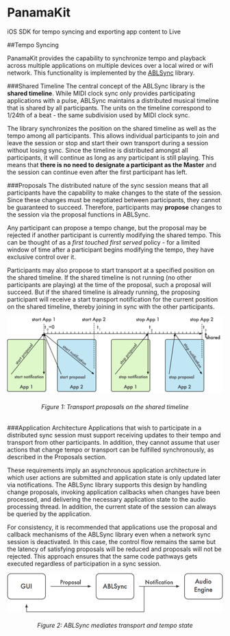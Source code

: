PanamaKit
=========

iOS SDK for tempo syncing and exporting app content to Live

##Tempo Syncing

PanamaKit provides the capability to synchronize tempo and playback across multiple applications on multiple devices over a local wired or wifi network. This functionality is implemented by the [ABLSync](include/ABLSync.h) library.

###Shared Timeline
The central concept of the ABLSync library is the **shared timeline**. While MIDI clock sync only provides participating applications with a pulse, ABLSync maintains a distributed musical timeline that is shared by all participants. The units on the timeline correspond to 1/24th of a beat - the same subdivision used by MIDI clock sync.

The library synchronizes the position on the shared timeline as well as the tempo among all participants. This allows individual participants to join and leave the session or stop and start their own transport during a session without losing sync. Since the timeline is distributed amongst all participants, it will continue as long as any participant is still playing. This means that **there is no need to designate a participant as the Master** and the session can continue even after the first participant has left.

###Proposals
The distributed nature of the sync session means that all participants have the capability to make changes to the state of the session. Since these changes must be negotiated between participants, they cannot be guaranteed to succeed. Therefore, participants may **propose** changes to the session via the proposal functions in ABLSync.

Any participant can propose a tempo change, but the proposal may be rejected if another participant is currently modifying the shared tempo. This can be thought of as a *first touched first served* policy - for a limited window of time after a participant begins modifying the tempo, they have exclusive control over it.

Participants may also propose to start transport at a specified position on the shared timeline. If the shared timeline is not running (no other participants are playing) at the time of the proposal, such a proposal will succeed. But if the shared timeline is already running, the proposing participant will receive a start transport notification for the current position on the shared timeline, thereby joining in sync with the other participants.

![](/docs/diagrams/timeline.png)
<h6 align="center"> Figure 1: Transport proposals on the shared timeline </h6>

###Application Architecture
Applications that wish to participate in a distributed sync session must support receiving updates to their tempo and transport from other participants. In addition, they cannot assume that user actions that change tempo or transport can be fulfilled synchronously, as described in the Proposals section.

These requirements imply an asynchronous application architecture in which user actions are submitted and application state is only updated later via notifications. The ABLSync library supports this design by handling change proposals, invoking application callbacks when changes have been processed, and delivering the necessary application state to the audio processing thread. In addition, the current state of the session can always be queried by the application.

For consistency, it is recommended that applications use the proposal and callback mechanisms of the ABLSync library even when a network sync session is deactivated. In this case, the control flow remains the same but the latency of satisfying proposals will be reduced and proposals will not be rejected. This approach ensures that the same code pathways gets executed regardless of participation in a sync session.

![](/docs/diagrams/architecture.png)
<h6 align="center"> Figure 2: ABLSync mediates transport and tempo state </h6>
